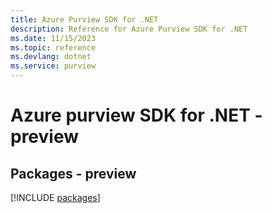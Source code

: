 ```yaml
---
title: Azure Purview SDK for .NET
description: Reference for Azure Purview SDK for .NET
ms.date: 11/15/2023
ms.topic: reference
ms.devlang: dotnet
ms.service: purview
---
```

# Azure purview SDK for .NET - preview
## Packages - preview
[!INCLUDE [packages](purview-index.md)]